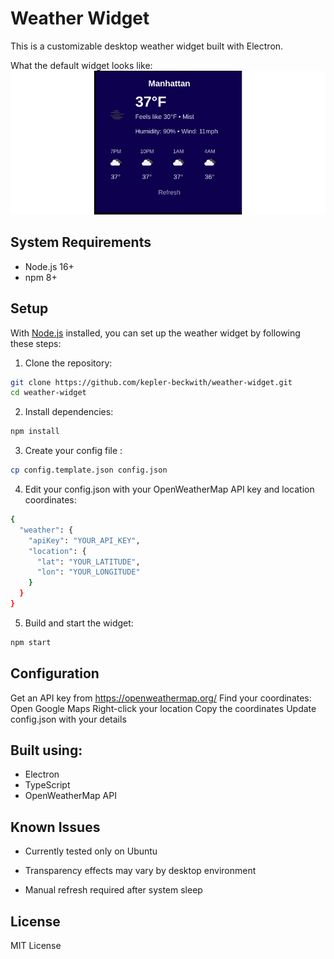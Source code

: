 # Weather Widget

This is a customizable desktop weather widget built with Electron.

What the default widget looks like:
![example widget](examplewidget.png)

## System Requirements

- Node.js 16+
- npm 8+

## Setup

With [Node.js](https://nodejs.org/en) installed, you can set up the weather widget by following these steps:

1. Clone the repository:
```sh
git clone https://github.com/kepler-beckwith/weather-widget.git
cd weather-widget
```
2. Install dependencies:
```sh
npm install
```
3. Create your config file :
```sh
cp config.template.json config.json
```
4. Edit your config.json with your OpenWeatherMap API key and location coordinates:
```sh
{
  "weather": {
    "apiKey": "YOUR_API_KEY",
    "location": {
      "lat": "YOUR_LATITUDE",
      "lon": "YOUR_LONGITUDE"
    }
  }
}
```
5. Build and start the widget:
```sh
npm start
```
## Configuration
Get an API key from https://openweathermap.org/
Find your coordinates:
Open Google Maps
Right-click your location
Copy the coordinates
Update config.json with your details
## Built using:

* Electron
* TypeScript
* OpenWeatherMap API

## Known Issues

* Currently tested only on Ubuntu

* Transparency effects may vary by desktop environment

* Manual refresh required after system sleep

## License
MIT License

